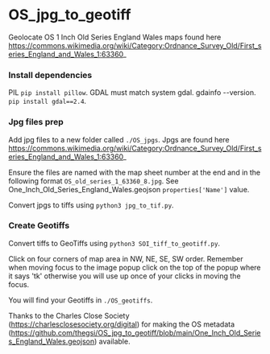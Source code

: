 # OS_jpg_to_geotiff

Geolocate OS 1 Inch Old Series England Wales maps found here https://commons.wikimedia.org/wiki/Category:Ordnance_Survey_Old/First_series_England_and_Wales_1:63360_

### Install dependencies  
PIL `pip install pillow`.
GDAL must match system gdal.
gdainfo --version.
`pip install gdal==2.4`.

### Jpg files prep
Add jpg files to a new folder called `./OS_jpgs`. Jpgs are found here https://commons.wikimedia.org/wiki/Category:Ordnance_Survey_Old/First_series_England_and_Wales_1:63360_

Ensure the files are named with the map sheet number at the end and in the following format `OS_old_series_1_63360_8.jpg`. See One_Inch_Old_Series_England_Wales.geojson `properties['Name']` value.

Convert jpgs to tiffs using `python3 jpg_to_tif.py`.

### Create Geotiffs
Convert tiffs to GeoTiffs using `python3 SOI_tiff_to_geotiff.py`.

Click on four corners of map area in NW, NE, SE, SW order.
Remember when moving focus to the image popup click on the top of the popup where it says 'tk' otherwise you will use up once of your clicks in moving the focus.

You will find your Geotiffs in `./OS_geotiffs`.

Thanks to the Charles Close Society (https://charlesclosesociety.org/digital) for making the OS metadata  (https://github.com/thegsi/OS_jpg_to_geotiff/blob/main/One_Inch_Old_Series_England_Wales.geojson) available.
